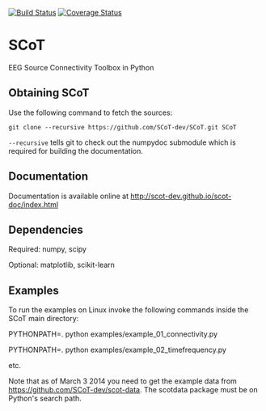 [![Build Status](https://travis-ci.org/SCoT-dev/SCoT.svg?branch=master)](https://travis-ci.org/SCoT-dev/SCoT)
[![Coverage Status](https://coveralls.io/repos/SCoT-dev/SCoT/badge.png)](https://coveralls.io/r/SCoT-dev/SCoT)

SCoT
====

EEG Source Connectivity Toolbox in Python


Obtaining SCoT
--------------

Use the following command to fetch the sources:

    git clone --recursive https://github.com/SCoT-dev/SCoT.git SCoT
    
`--recursive` tells git to check out the numpydoc submodule which is required for building the documentation.


Documentation
-------------
Documentation is available online at http://scot-dev.github.io/scot-doc/index.html


Dependencies
------------
Required: numpy, scipy

Optional: matplotlib, scikit-learn


Examples
--------

To run the examples on Linux invoke the following commands inside the SCoT main directory:

PYTHONPATH=. python examples/example_01_connectivity.py

PYTHONPATH=. python examples/example_02_timefrequency.py

etc.


Note that as of March 3 2014 you need to get the example data from https://github.com/SCoT-dev/scot-data. The scotdata package must be on Python's search path.
